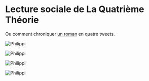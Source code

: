 # Lecture sociale de La Quatrième Théorie

Ou comment chroniquer [un roman](https://tcrouzet.com/la-quatrieme-theorie/) en quatre tweets.<span id="more-32285"></span>

![Philippi](https://tcrouzet.com/images_tc/2013/04/philippi4.png)

![Philippi](https://tcrouzet.com/images_tc/2013/04/philippi3.png)

![Philippi](https://tcrouzet.com/images_tc/2013/04/philippi2.png)

![Philippi](https://tcrouzet.com/images_tc/2013/04/philippi1.png)